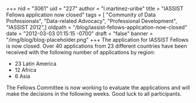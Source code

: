 +++
nid = "3061"
uid = "227"
author = "l.martinez-uribe"
title = "IASSIST Fellows application now closed"
tags = [ "Community of Data Professionals", "Data-related Advocacy", "Professional Development", "IASSIST 2012",]
oldpath = "/blog/iassist-fellows-application-now-closed"
date = "2012-03-03 01:15:15 -0700"
draft = "false"
banner = "/img/blog/blog-placeholder.png"
+++
The application for IASSIST Fellows is now closed. Over 40 applications
from 23 different countries have been received with the following number
of applications by region:

-   23 Latin America
-   12 Africa
-   6 Asia

The Fellows Committee is now working to evaluate the applications and
will make the decisions in the following weeks. Good luck to all
participants.
